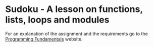# Sudoku - A lesson on functions, lists, loops and modules

For an explanation of the assignment and the requirements go to the [Programming Fundamentals](https://programming.reedcwilson.com/sudoku.html) website.
